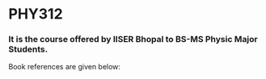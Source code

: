 # PHY312
### It is the course offered by IISER Bhopal to BS-MS Physic Major Students.
Book references are given below:

